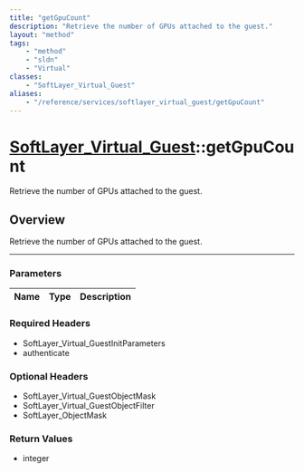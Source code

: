 ```yaml
---
title: "getGpuCount"
description: "Retrieve the number of GPUs attached to the guest."
layout: "method"
tags:
    - "method"
    - "sldn"
    - "Virtual"
classes:
    - "SoftLayer_Virtual_Guest"
aliases:
    - "/reference/services/softlayer_virtual_guest/getGpuCount"
---
```

# [SoftLayer_Virtual_Guest](/reference/services/SoftLayer_Virtual_Guest)::getGpuCount


Retrieve the number of GPUs attached to the guest.


## Overview 
Retrieve the number of GPUs attached to the guest.

-----

### Parameters 
|Name | Type | Description |
| --- | --- | --- |


### Required Headers
* SoftLayer_Virtual_GuestInitParameters
* authenticate


### Optional Headers
* SoftLayer_Virtual_GuestObjectMask
* SoftLayer_Virtual_GuestObjectFilter
* SoftLayer_ObjectMask

### Return Values
* integer




